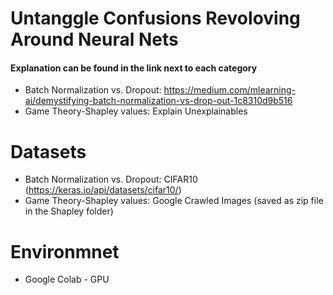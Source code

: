 # Untanggle Confusions Revoloving Around Neural Nets

#### Explanation can be found in the link next to each category 

- Batch Normalization vs. Dropout: 
  https://medium.com/mlearning-ai/demystifying-batch-normalization-vs-drop-out-1c8310d9b516
- Game Theory-Shapley values: Explain Unexplainables

# Datasets 
- Batch Normalization vs. Dropout: CIFAR10 (https://keras.io/api/datasets/cifar10/)
- Game Theory-Shapley values: Google Crawled Images (saved as zip file in the Shapley folder)

# Environmnet
- Google Colab - GPU
